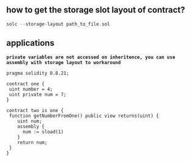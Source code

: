 ## how to get the storage slot layout of contract?

```c
solc --storage-layout path_to_file.sol
```

## applications
__`private variables are not accessed on inheritence, you can use assembly with storage layout to workaround`__



```
pragma solidity 0.8.21;

contract one {
 uint number = 4;
 uint private num = 7;
}

contract two is one {
 function getNumberFromOne() public view returns(uint) {
    uint num;
    assembly {
      num := sload(1)
    }
    return num;
 }
}
```

